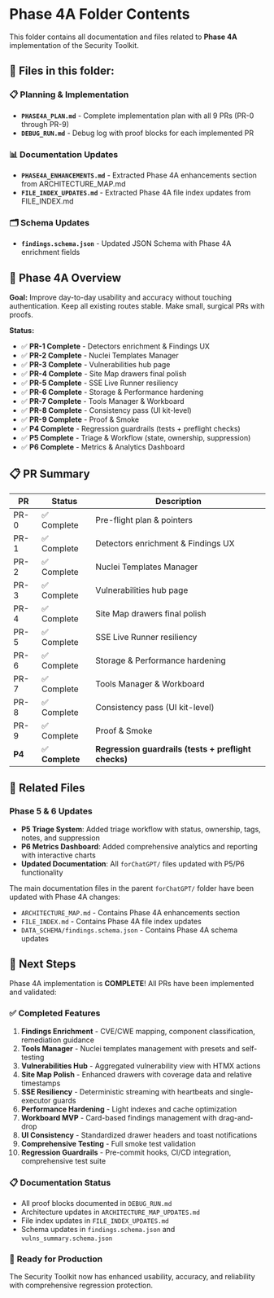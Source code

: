 # Phase 4A Folder Contents

This folder contains all documentation and files related to **Phase 4A** implementation of the Security Toolkit.

## 📁 Files in this folder:

### 📋 Planning & Implementation
- **`PHASE4A_PLAN.md`** - Complete implementation plan with all 9 PRs (PR-0 through PR-9)
- **`DEBUG_RUN.md`** - Debug log with proof blocks for each implemented PR

### 📊 Documentation Updates
- **`PHASE4A_ENHANCEMENTS.md`** - Extracted Phase 4A enhancements section from ARCHITECTURE_MAP.md
- **`FILE_INDEX_UPDATES.md`** - Extracted Phase 4A file index updates from FILE_INDEX.md

### 🗂️ Schema Updates
- **`findings.schema.json`** - Updated JSON Schema with Phase 4A enrichment fields

## 🎯 Phase 4A Overview

**Goal:** Improve day-to-day usability and accuracy without touching authentication. Keep all existing routes stable. Make small, surgical PRs with proofs.

**Status:** 
- ✅ **PR-1 Complete** - Detectors enrichment & Findings UX
- ✅ **PR-2 Complete** - Nuclei Templates Manager
- ✅ **PR-3 Complete** - Vulnerabilities hub page
- ✅ **PR-4 Complete** - Site Map drawers final polish
- ✅ **PR-5 Complete** - SSE Live Runner resiliency
- ✅ **PR-6 Complete** - Storage & Performance hardening
- ✅ **PR-7 Complete** - Tools Manager & Workboard
- ✅ **PR-8 Complete** - Consistency pass (UI kit-level)
- ✅ **PR-9 Complete** - Proof & Smoke
- ✅ **P4 Complete** - Regression guardrails (tests + preflight checks)
- ✅ **P5 Complete** - Triage & Workflow (state, ownership, suppression)
- ✅ **P6 Complete** - Metrics & Analytics Dashboard

## 📋 PR Summary

| PR | Status | Description |
|----|--------|-------------|
| PR-0 | ✅ Complete | Pre-flight plan & pointers |
| PR-1 | ✅ Complete | Detectors enrichment & Findings UX |
| PR-2 | ✅ Complete | Nuclei Templates Manager |
| PR-3 | ✅ Complete | Vulnerabilities hub page |
| PR-4 | ✅ Complete | Site Map drawers final polish |
| PR-5 | ✅ Complete | SSE Live Runner resiliency |
| PR-6 | ✅ Complete | Storage & Performance hardening |
| PR-7 | ✅ Complete | Tools Manager & Workboard |
| PR-8 | ✅ Complete | Consistency pass (UI kit-level) |
| PR-9 | ✅ Complete | Proof & Smoke |
| **P4** | ✅ **Complete** | **Regression guardrails (tests + preflight checks)** |

## 🔗 Related Files

### Phase 5 & 6 Updates
- **P5 Triage System**: Added triage workflow with status, ownership, tags, notes, and suppression
- **P6 Metrics Dashboard**: Added comprehensive analytics and reporting with interactive charts
- **Updated Documentation**: All `forChatGPT/` files updated with P5/P6 functionality

The main documentation files in the parent `forChatGPT/` folder have been updated with Phase 4A changes:
- `ARCHITECTURE_MAP.md` - Contains Phase 4A enhancements section
- `FILE_INDEX.md` - Contains Phase 4A file index updates
- `DATA_SCHEMA/findings.schema.json` - Contains Phase 4A schema updates

## 🚀 Next Steps

Phase 4A implementation is **COMPLETE**! All PRs have been implemented and validated:

### ✅ **Completed Features**
1. **Findings Enrichment** - CVE/CWE mapping, component classification, remediation guidance
2. **Tools Manager** - Nuclei templates management with presets and self-testing
3. **Vulnerabilities Hub** - Aggregated vulnerability view with HTMX actions
4. **Site Map Polish** - Enhanced drawers with coverage data and relative timestamps
5. **SSE Resiliency** - Deterministic streaming with heartbeats and single-executor guards
6. **Performance Hardening** - Light indexes and cache optimization
7. **Workboard MVP** - Card-based findings management with drag-and-drop
8. **UI Consistency** - Standardized drawer headers and toast notifications
9. **Comprehensive Testing** - Full smoke test validation
10. **Regression Guardrails** - Pre-commit hooks, CI/CD integration, comprehensive test suite

### 📋 **Documentation Status**
- All proof blocks documented in `DEBUG_RUN.md`
- Architecture updates in `ARCHITECTURE_MAP_UPDATES.md`
- File index updates in `FILE_INDEX_UPDATES.md`
- Schema updates in `findings.schema.json` and `vulns_summary.schema.json`

### 🎯 **Ready for Production**
The Security Toolkit now has enhanced usability, accuracy, and reliability with comprehensive regression protection.
